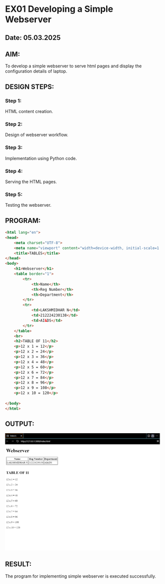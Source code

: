  
# EX01 Developing a Simple Webserver
## Date: 05.03.2025

## AIM:
To develop a simple webserver to serve html pages and display the configuration details of laptop.

## DESIGN STEPS:
### Step 1: 
HTML content creation.

### Step 2:
Design of webserver workflow.

### Step 3:
Implementation using Python code.

### Step 4:
Serving the HTML pages.

### Step 5:
Testing the webserver.

## PROGRAM:
```HTML <!DOCTYPE html>
<html lang="en">
<head>
    <meta charset="UTF-8">
    <meta name="viewport" content="width=device-width, initial-scale=1.0">
    <title>TABLES</title>
</head>
<body>
    <h1>Webserver</h1>
    <table border="1">
        <tr>
            <th>Name</th>
            <th>Reg Number</th>
            <th>Department</th>
        </tr>
        <tr>
            <td>LAKSHMIDHAR N</td>
            <td>212224230138</td>
            <td>AI&DS</td>
        </tr>
    </table>
    <br>
    <h2>TABLE OF 11</h2>
    <p>12 x 1 = 12</p>
    <p>12 x 2 = 24</p>
    <p>12 x 3 = 36</p>
    <p>12 x 4 = 48</p>
    <p>12 x 5 = 60</p>
    <p>12 x 6 = 72</p>
    <p>12 x 7 = 84</p>
    <p>12 x 8 = 96</p>
    <p>12 x 9 = 108</p>
    <p>12 x 10 = 120</p>
    
</body>
</html>
```
    

## OUTPUT:
![output](./static/Screenshot%202025-03-05%20154852.png)


## RESULT:
The program for implementing simple webserver is executed successfully.
